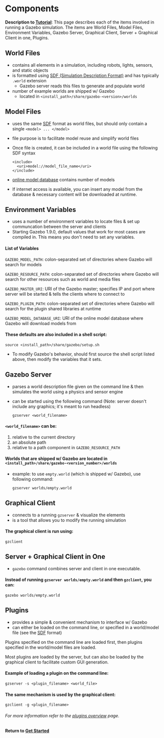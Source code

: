 # Components

**Description to [Tutorial][1]**: This page describes each of the items involved in running a Gazebo simulation. The items are World Files, Model Files, Environment Variables, Gazebo Server, Graphical Client, Server + Graphical Client in one, Plugins.

## World Files

- contains all elements in a simulation, including robots, lights, sensors, and static objects
- is formatted using [SDF (Simulation Description Format)][2] and has typically `.world` extension
  - Gazebo server reads this files to generate and populate world
- number of example worlds are shipped w/ Gazebo 
  - located in `<install_path>/share/gazebo-<version>/worlds`

## Model Files

- uses the same [SDF][2] format as world files, but should only contain a single `<model> ... </model>`
- file purpose is to facilitate model reuse and simplify world files

- Once file is created, it can be included in a world file using the following SDF syntax
  
  ```
  <include>
    <uri>model://model_file_name</uri>
  </include>
  ```

- [online model database][3] contains number of models
- If internet access is available, you can insert any model from the database & necessary content will be downloaded at runtime.

## Environment Variables

- uses a number of environment variables to locate files & set up communcation between the server and clients
- Starting Gazebo 1.9.0, default values that work for most cases are compiled in. This means you don't need to set any variables.

#### List of Variables

`GAZEBO_MODEL_PATH`: colon-separated set of directories where Gazebo will search for models

`GAZEBO_RESOURCE_PATH`: colon-separated set of directories where Gazebo will search for other resources such as world and media files

`GAZEBO_MASTER_URI`: URI of the Gazebo master; specifies IP and port where server will be started & tells the clients where to connect to

`GAZEBO_PLUGIN_PATH`: colon-separated set of directories where Gazebo will search for the plugin shared libraries at runtime

`GAZEBO_MODEL_DATABASE_URI`: URI of the online model database where Gazebo will download models from

#### These defaults are also included in a shell script:
  
  ```
  source <install_path>/share/gazebo/setup.sh
  ```

- To modify Gazebo's behavior, should first source the shell script listed above, then modify the variables that it sets.

## Gazebo Server

- parses a world description file given on the command line & then simulates the world using a physics and sensor engine
- can be started using the following command (Note: server doesn't include any graphics; it's meant to run headless)

  ```
  gzserver <world_filename>
  ```
  
#### `<world_filename>` can be:

1. relative to the current directory
2. an absolute path
3. relative to a path component in `GAZEBO_RESOURCE_PATH`

#### Worlds that are shipped w/ Gazebo are located in `<install_path>/share/gazebo-<version_number>/worlds`

- example: to use `empty.world` (which is shipped w/ Gazebo), use following command:

  ```
  gzserver worlds/empty.world
  ```
  
## Graphical Client

- connects to a running `gzserver` & visualize the elements
- is a tool that allows you to modify the running simulation

#### The graphical client is run using:

  ```
  gzclient
  ```

## Server + Graphical Client in One

- `gazebo` command combines server and client in one executable.

#### Instead of running `gzserver worlds/empty.world` and then `gzclient`, you can:

  ```
  gazebo worlds/empty.world
  ```

## Plugins

- provides a simple & convenient mechanism to interface w/ Gazebo
- can either be loaded on the command line, or specified in a world/model file (see the [SDF][2] format)

Plugins specified on the command line are loaded first, then plugins specified in the world/model files are loaded.
 
Most plugins are loaded by the server, but can also be loaded by the graphical client to facilitate custom GUI generation.

#### Example of loading a plugin on the command line:

```
gzserver -s <plugin_filename> <world_file>
```

#### The same mechanism is used by the graphical client:

```
gzclient -g <plugin_filename>
```

###### For more information refer to the [plugins overview][4] page.


**Return to [Get Started][5]**

[1]: http://gazebosim.org/tutorials?tut=components&cat=get_started
[2]: http://gazebosim.org/sdf.html
[3]: http://bitbucket.org/osrf/gazebo_models
[4]: plugins.md 
[5]: ../gazebo_categories/get_started.md 
